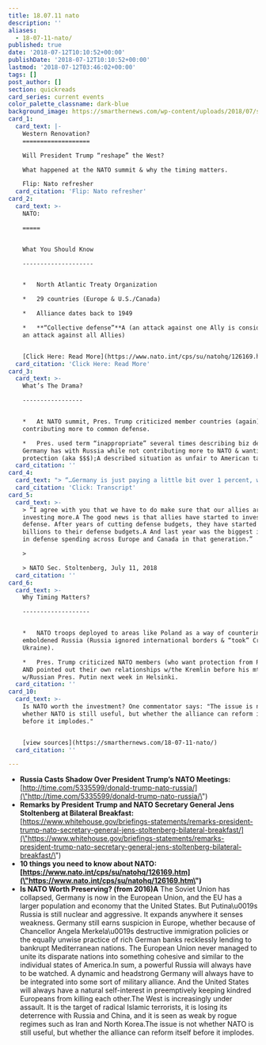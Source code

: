 ```yaml
---
title: 18.07.11 nato
description: ''
aliases:
  - 18-07-11-nato/
published: true
date: '2018-07-12T10:10:52+00:00'
publishDate: '2018-07-12T10:10:52+00:00'
lastmod: '2018-07-12T03:46:02+00:00'
tags: []
post_author: []
section: quickreads
card_series: current events
color_palette_classname: dark-blue
background_image: https://smarthernews.com/wp-content/uploads/2018/07/strength-1148029_640.jpg
card_1:
  card_text: |-
    Western Renovation?
    ===================

    Will President Trump “reshape” the West?

    What happened at the NATO summit & why the timing matters.

    Flip: Nato refresher
  card_citation: 'Flip: Nato refresher'
card_2:
  card_text: >-
    NATO:

    =====


    What You Should Know

    --------------------


    *   North Atlantic Treaty Organization

    *   29 countries (Europe & U.S./Canada)

    *   Alliance dates back to 1949

    *   **“Collective defense”**A (an attack against one Ally is considered as
    an attack against all Allies)


    [Click Here: Read More](https://www.nato.int/cps/su/natohq/126169.htm)
  card_citation: 'Click Here: Read More'
card_3:
  card_text: >-
    What’s The Drama?

    -----------------


    *   At NATO summit, Pres. Trump criticized member countries (again) for not
    contributing more to common defense.

    *   Pres. used term “inappropriate” several times describing biz deals
    Germany has with Russia while not contributing more to NATO & wanting U.S.
    protection (aka $$$);A described situation as unfair to American taxpayer
  card_citation: ''
card_4:
  card_text: "> “…Germany is just paying a little bit over 1 percent, whereas the United States, in actual numbers, is paying 4.2 percent of a much larger GDP.A So I think thatax19s **inappropriate** also.A You know, weax19re protecting Germany, weax19re protecting France.A Weax19re protecting everybody.A And yet weax19re paying a lot of money to protect.”n> n> President Trump, July 11, 2018nn[Click: Transcript](https://www.whitehouse.gov/briefings-statements/remarks-president-trump-nato-secretary-general-jens-stoltenberg-bilateral-breakfast/)"
  card_citation: 'Click: Transcript'
card_5:
  card_text: >-
    > “I agree with you that we have to do make sure that our allies are
    investing more.A The good news is that allies have started to invest more in
    defense. After years of cutting defense budgets, they have started to add
    billions to their defense budgets.A And last year was the biggest increase
    in defense spending across Europe and Canada in that generation.”

    > 

    > NATO Sec. Stoltenberg, July 11, 2018
  card_citation: ''
card_6:
  card_text: >-
    Why Timing Matters?

    -------------------


    *   NATO troops deployed to areas like Poland as a way of countering an
    emboldened Russia (Russia ignored international borders & “took” Crimea from
    Ukraine).

    *   Pres. Trump criticized NATO members (who want protection from Russia)
    AND pointed out their own relationships w/the Kremlin before his mtg
    w/Russian Pres. Putin next week in Helsinki.
  card_citation: ''
card_10:
  card_text: >-
    Is NATO worth the investment? One commentator says: "The issue is not
    whether NATO is still useful, but whether the alliance can reform itself
    before it implodes."


    [view sources](https://smarthernews.com/18-07-11-nato/)
  card_citation: ''

---
```

*   **Russia Casts Shadow Over President Trump’s NATO Meetings:**  
    [http://time.com/5335599/donald-trump-nato-russia/](\"http://time.com/5335599/donald-trump-nato-russia/\")
*   **Remarks by President Trump and NATO Secretary General Jens Stoltenberg at Bilateral Breakfast:**  
    [https://www.whitehouse.gov/briefings-statements/remarks-president-trump-nato-secretary-general-jens-stoltenberg-bilateral-breakfast/](\"https://www.whitehouse.gov/briefings-statements/remarks-president-trump-nato-secretary-general-jens-stoltenberg-bilateral-breakfast/\")
*   **10 things you need to know about NATO: [https://www.nato.int/cps/su/natohq/126169.htm](\"https://www.nato.int/cps/su/natohq/126169.htm\")**
*   **Is NATO Worth Preserving? (from 2016)A** The Soviet Union has collapsed, Germany is now in the European Union, and the EU has a larger population and economy that the United States. But Putina\\u0019s Russia is still nuclear and aggressive. It expands anywhere it senses weakness. Germany still earns suspicion in Europe, whether because of Chancellor Angela Merkela\\u0019s destructive immigration policies or the equally unwise practice of rich German banks recklessly lending to bankrupt Mediterranean nations. The European Union never managed to unite its disparate nations into something cohesive and similar to the individual states of America.In sum, a powerful Russia will always have to be watched. A dynamic and headstrong Germany will always have to be integrated into some sort of military alliance. And the United States will always have a natural self-interest in preemptively keeping kindred Europeans from killing each other.The West is increasingly under assault. It is the target of radical Islamic terrorists, it is losing its deterrence with Russia and China, and it is seen as weak by rogue regimes such as Iran and North Korea.The issue is not whether NATO is still useful, but whether the alliance can reform itself before it implodes.